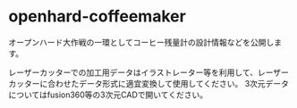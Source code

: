 # openhard-coffeemaker
オープンハード大作戦の一環としてコーヒー残量計の設計情報などを公開します。

レーザーカッターでの加工用データはイラストレーター等を利用して、レーザーカッターに合わせたデータ形式に適宜変換して使用してください。
3次元データについてはfusion360等の3次元CADで開いてください。
